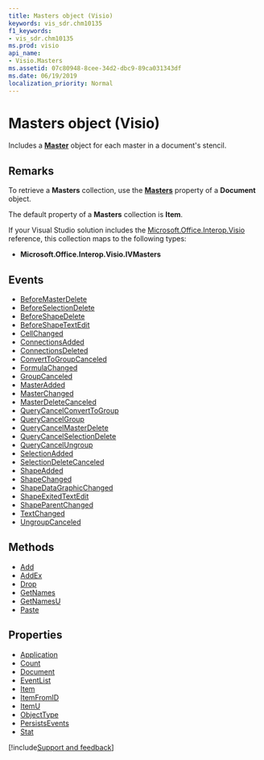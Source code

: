 ```yaml
---
title: Masters object (Visio)
keywords: vis_sdr.chm10135
f1_keywords:
- vis_sdr.chm10135
ms.prod: visio
api_name:
- Visio.Masters
ms.assetid: 07c80948-8cee-34d2-dbc9-89ca031343df
ms.date: 06/19/2019
localization_priority: Normal
---
```



# Masters object (Visio)

Includes a **[Master](Visio.Master.md)** object for each master in a document's stencil.


## Remarks

To retrieve a **Masters** collection, use the **[Masters](visio.document.masters.md)** property of a **Document** object.

The default property of a **Masters** collection is **Item**.

If your Visual Studio solution includes the [Microsoft.Office.Interop.Visio](https://docs.microsoft.com/visualstudio/vsto/office-primary-interop-assemblies?view=vs-2019) reference, this collection maps to the following types:

- **Microsoft.Office.Interop.Visio.IVMasters**
    

## Events

-  [BeforeMasterDelete](Visio.Masters.BeforeMasterDelete.md)
-  [BeforeSelectionDelete](Visio.Masters.BeforeSelectionDelete.md)
-  [BeforeShapeDelete](Visio.Masters.BeforeShapeDelete.md)
-  [BeforeShapeTextEdit](Visio.Masters.BeforeShapeTextEdit.md)
-  [CellChanged](Visio.Masters.CellChanged.md)
-  [ConnectionsAdded](Visio.Masters.ConnectionsAdded.md)
-  [ConnectionsDeleted](Visio.Masters.ConnectionsDeleted.md)
-  [ConvertToGroupCanceled](Visio.Masters.ConvertToGroupCanceled.md)
-  [FormulaChanged](Visio.Masters.FormulaChanged.md)
-  [GroupCanceled](Visio.Masters.GroupCanceled.md)
-  [MasterAdded](Visio.Masters.MasterAdded.md)
-  [MasterChanged](Visio.Masters.MasterChanged.md)
-  [MasterDeleteCanceled](Visio.Masters.MasterDeleteCanceled.md)
-  [QueryCancelConvertToGroup](Visio.Masters.QueryCancelConvertToGroup.md)
-  [QueryCancelGroup](Visio.Masters.QueryCancelGroup.md)
-  [QueryCancelMasterDelete](Visio.Masters.QueryCancelMasterDelete.md)
-  [QueryCancelSelectionDelete](Visio.Masters.QueryCancelSelectionDelete.md)
-  [QueryCancelUngroup](Visio.Masters.QueryCancelUngroup.md)
-  [SelectionAdded](Visio.Masters.SelectionAdded.md)
-  [SelectionDeleteCanceled](Visio.Masters.SelectionDeleteCanceled.md)
-  [ShapeAdded](Visio.Masters.ShapeAdded.md)
-  [ShapeChanged](Visio.Masters.ShapeChanged.md)
-  [ShapeDataGraphicChanged](Visio.Masters.ShapeDataGraphicChanged.md)
-  [ShapeExitedTextEdit](Visio.Masters.ShapeExitedTextEdit.md)
-  [ShapeParentChanged](Visio.Masters.ShapeParentChanged.md)
-  [TextChanged](Visio.Masters.TextChanged.md)
-  [UngroupCanceled](Visio.Masters.UngroupCanceled.md)

## Methods

-  [Add](Visio.Masters.Add.md)
-  [AddEx](Visio.Masters.AddEx.md)
-  [Drop](Visio.Masters.Drop.md)
-  [GetNames](Visio.Masters.GetNames.md)
-  [GetNamesU](Visio.Masters.GetNamesU.md)
-  [Paste](Visio.Masters.Paste.md)

## Properties

-  [Application](Visio.Masters.Application.md)
-  [Count](Visio.Masters.Count.md)
-  [Document](Visio.Masters.Document.md)
-  [EventList](Visio.Masters.EventList.md)
-  [Item](Visio.Masters.Item.md)
-  [ItemFromID](Visio.Masters.ItemFromID.md)
-  [ItemU](Visio.Masters.ItemU.md)
-  [ObjectType](Visio.Masters.ObjectType.md)
-  [PersistsEvents](Visio.Masters.PersistsEvents.md)
-  [Stat](Visio.Masters.Stat.md)


[!include[Support and feedback](~/includes/feedback-boilerplate.md)]